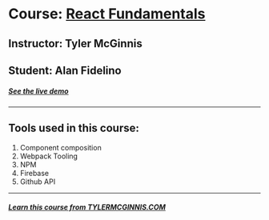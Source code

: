 # Course: [React Fundamentals ](https://learn.tylermcginnis.com/courses/)
## Instructor: Tyler McGinnis
## Student: Alan Fidelino
##### [See the live demo ](https://react-battle-e4a2f.firebaseapp.com/)
---

## Tools used in this course:
1. Component composition
2. Webpack Tooling
3. NPM 
4. Firebase
5. Github API



---
##### [Learn this course from TYLERMCGINNIS.COM ](https://learn.tylermcginnis.com/courses/)
